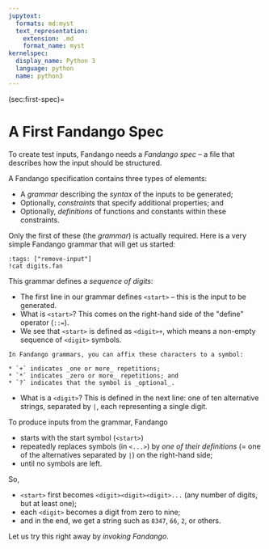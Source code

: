 ```yaml
---
jupytext:
  formats: md:myst
  text_representation:
    extension: .md
    format_name: myst
kernelspec:
  display_name: Python 3
  language: python
  name: python3
---
```


(sec:first-spec)=
# A First Fandango Spec

To create test inputs, Fandango needs a _Fandango spec_ – a file that describes how the input should be structured.

A Fandango specification contains three types of elements:

* A _grammar_ describing the _syntax_ of the inputs to be generated;
* Optionally, _constraints_ that specify additional properties; and
* Optionally, _definitions_ of functions and constants within these constraints.

Only the first of these (the _grammar_) is actually required.
Here is a very simple Fandango grammar that will get us started:

```{code-cell}
:tags: ["remove-input"]
!cat digits.fan
```

This grammar defines a _sequence of digits_:

* The first line in our grammar defines `<start>` – this is the input to be generated.
* What is `<start>`? This comes on the right-hand side of the "define" operator (`::=`).
* We see that `<start>` is defined as `<digit>+`, which means a non-empty sequence of `<digit>` symbols.
```{margin}
In Fandango grammars, you can affix these characters to a symbol:

* `+` indicates _one or more_ repetitions;
* `*` indicates _zero or more_ repetitions; and
* `?` indicates that the symbol is _optional_.
```
* What is a `<digit>`? This is defined in the next line: one of ten alternative strings, separated by `|`, each representing a single digit.

To produce inputs from the grammar, Fandango

* starts with the start symbol (`<start>`)
* repeatedly replaces symbols (in `<...>`) by _one of their definitions_ (= one of the alternatives separated by `|`) on the right-hand side;
* until no symbols are left.

So,

* `<start>` first becomes `<digit><digit><digit>...` (any number of digits, but at least one);
* each `<digit>` becomes a digit from zero to nine;
* and in the end, we get a string such as `8347`, `66`, `2`, or others.

Let us try this right away by _invoking Fandango_.